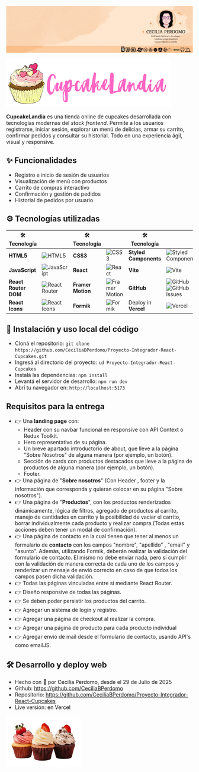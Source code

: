 <p align="center"><a href="https://www.linkedin.com/in/cecilia-perdomo/" style="text-decoration: none; color: black">

![CeciliaPerdomo](image.png)

</a></p>

<p align="start">
    <img src="./src/assets/LogoCupcakeLandia.png">
</p>

**CupcakeLandia** es una tienda online de cupcakes desarrollada con tecnologías modernas del *stack frontend*. Permite a los usuarios registrarse, iniciar sesión, explorar un menú de delicias, armar su carrito, confirmar pedidos y consultar su historial. Todo en una experiencia ágil, visual y responsive.

## ✨ Funcionalidades
- Registro e inicio de sesión de usuarios
- Visualización de menú con productos
- Carrito de compras interactivo
- Confirmación y gestión de pedidos
- Historial de pedidos por usuario

## ⚙️ Tecnologías utilizadas
| 🛠️ Tecnología          |            | 🛠️ Tecnología          |          |  🛠️ Tecnología          |        |
|---------------------|-----------------------------------------|---------------------|-----------------------------------------| ---------------------|-----------------------------------------|
| **HTML5**  | ![HTML5](https://img.shields.io/badge/HTML5-E34F26?style=flat&logo=html5&logoColor=white) | **CSS3**  | ![CSS3](https://img.shields.io/badge/CSS3-1572B6?style=flat&logo=css3&logoColor=white)  | **Styled Components** | ![Styled Components](https://img.shields.io/badge/Styled--Components-DB7093?style=flat&logo=styled-components&logoColor=white) |
| **JavaScript** | ![JavaScript](https://img.shields.io/badge/JavaScript-F7DF1E?style=flat&logo=javascript&logoColor=black) | **React**   | ![React](https://img.shields.io/badge/React-20232A?style=flat&logo=react&logoColor=61DAFB) | **Vite**  | ![Vite](https://img.shields.io/badge/Vite-646CFF?style=flat&logo=vite&logoColor=white) |
| **React Router DOM** | ![React Router](https://img.shields.io/badge/React_Router-CA4245?style=flat&logo=react-router&logoColor=white) | **Framer Motion** | ![Framer Motion](https://img.shields.io/badge/Framer_Motion-0055FF?style=flat&logo=framer&logoColor=white) | **GitHub** | ![GitHub](https://img.shields.io/badge/GitHub-181717?style=flat&logo=github&logoColor=white) ![GitHub Issues](https://img.shields.io/badge/GitHub_Issues-FF3366?style=flat&logo=github&logoColor=white) 
| **React Icons** | ![React Icons](https://img.shields.io/badge/React_Icons-61DAFB?style=flat&logo=react&logoColor=white) | **Formik** | ![Formik](https://img.shields.io/badge/Formik-0A4D8C?style=flat&logo=formik&logoColor=white) | Deploy in **Vercel** | ![Vercel](https://img.shields.io/badge/Vercel-000?style=flat&logo=vercel&logoColor=white) |

## 🚀 Instalación y uso local del código
- Cloná el repositorio: `git clone https://github.com/CeciliaBPerdomo/Proyecto-Integrador-React-Cupcakes.git` 
- Ingresá al directorio del proyecto: `cd Proyecto-Integrador-React-Cupcakes`
- Instalá las dependencias: `npm install`
- Levantá el servidor de desarrollo: `npm run dev`
- Abrí tu navegador en: `http://localhost:5173`

## Requisitos para la entrega
- 👉 Una **landing page** con:
    - Header con su navbar funcional en responsive con API Context o Redux Toolkit.
    - Hero representativo de su página.
    - Un breve apartado introductorio de about, que lleve a la página "Sobre Nosotros" de alguna manera (por ejemplo, un botón).
    - Sección de cards con productos destacados que lleve a la página de productos de alguna manera (por ejemplo, un botón).
    - Footer.
- 👉 Una página de "**Sobre nosotros**" (Con Header , footer y la información que corresponda y quieran colocar en su página "Sobre nosotros").
- 👉 Una página de "**Productos**", con los productos renderizados dinámicamente, lógica de filtros, agregado de productos al carrito, manejo de cantidades en carrito y la posibilidad de vaciar el carrito, borrar individualmente cada producto y realizar compra.(Todas estas acciones deben tener un modal de confirmación).
- 👉 Una página de contacto en la cual tienen que tener al menos un formulario de **contacto** con los campos "nombre", "apellido" , "email" y "asunto". Además, utilizando Formik, deberán realizar la validación del formulario de contacto. El mismo no debe enviar nada, pero si cumplir con la validación de manera correcta de cada uno de los campos y renderizar un mensaje de envió correcto en caso de que todos los campos pasen dicha validación.
- 👉 Todas las páginas vinculadas entre si mediante React Router.
- 👉 Diseño responsive de todas las páginas.
- 👉 Se deben poder persistir los productos del carrito.
- 👉 Agregar un sistema de login y registro.
- 👉 Agregar una página de checkout al realizar la compra.
- 👉 Agregar una página de producto para cada producto individual
- 👉 Agregar envió de mail desde el formulario de contacto, usando API's como emailJS.

## 🛠️ Desarrollo y deploy web
- Hecho con 💙​ por <a href="https://www.linkedin.com/in/cecilia-perdomo/" style="text-decoration: none; color: black">Cecilia Perdomo</a>, desde el 29 de Julio de 2025
- Github: <a href="https://github.com/CeciliaBPerdomo" style="text-decoration: none; color: black">https://github.com/CeciliaBPerdomo</a>
- Repositorio: <a href="https://github.com/CeciliaBPerdomo/Proyecto-Integrador-React-Cupcakes" style="text-decoration: none; color: black">https://github.com/CeciliaBPerdomo/Proyecto-Integrador-React-Cupcakes</a>
- Live versión: <a href="https://proyecto-integrador-react-cupcakes.vercel.app/" style="text-decoration: none; color: black">en Vercel</a>

<p align="start">
    <img src="./src/assets/cupcakes/hero.png" style="width: 40%;">
</p>